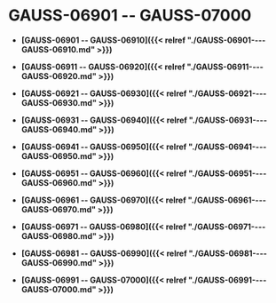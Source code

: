 # GAUSS-06901 -- GAUSS-07000<a name="ZH-CN_TOPIC_0302072904"></a>

-   **[GAUSS-06901 -- GAUSS-06910]({{< relref "./GAUSS-06901----GAUSS-06910.md" >}})**  

-   **[GAUSS-06911 -- GAUSS-06920]({{< relref "./GAUSS-06911----GAUSS-06920.md" >}})**  

-   **[GAUSS-06921 -- GAUSS-06930]({{< relref "./GAUSS-06921----GAUSS-06930.md" >}})**  

-   **[GAUSS-06931 -- GAUSS-06940]({{< relref "./GAUSS-06931----GAUSS-06940.md" >}})**  

-   **[GAUSS-06941 -- GAUSS-06950]({{< relref "./GAUSS-06941----GAUSS-06950.md" >}})**  

-   **[GAUSS-06951 -- GAUSS-06960]({{< relref "./GAUSS-06951----GAUSS-06960.md" >}})**  

-   **[GAUSS-06961 -- GAUSS-06970]({{< relref "./GAUSS-06961----GAUSS-06970.md" >}})**  

-   **[GAUSS-06971 -- GAUSS-06980]({{< relref "./GAUSS-06971----GAUSS-06980.md" >}})**  

-   **[GAUSS-06981 -- GAUSS-06990]({{< relref "./GAUSS-06981----GAUSS-06990.md" >}})**  

-   **[GAUSS-06991 -- GAUSS-07000]({{< relref "./GAUSS-06991----GAUSS-07000.md" >}})**  


